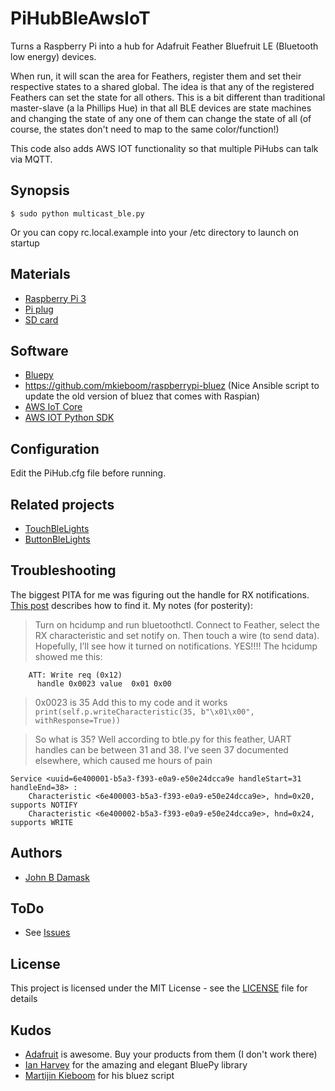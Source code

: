 # PiHubBleAwsIoT

Turns a Raspberry Pi into a hub for Adafruit Feather Bluefruit LE (Bluetooth low energy) devices.

When run, it will scan the area for Feathers, register them and set their respective states to a shared global.
The idea is that any of the registered Feathers can set the state for all others. This is a bit different than traditional
master-slave (a la Phillips Hue) in that all BLE devices are state machines and changing the state of any
one of them can change the state of all (of course, the states don't need to map to the same color/function!)

This code also adds AWS IOT functionality so that multiple PiHubs can talk via MQTT.

## Synopsis

```
$ sudo python multicast_ble.py
```
Or you can copy rc.local.example into your /etc directory to launch on startup

## Materials

* [Raspberry Pi 3](https://www.adafruit.com/product/3055)
* [Pi plug](https://www.adafruit.com/product/1995)
* [SD card](https://www.adafruit.com/product/2692)

## Software

* [Bluepy](https://github.com/IanHarvey/bluepy)
* https://github.com/mkieboom/raspberrypi-bluez (Nice Ansible script to update the old version of bluez that comes with Raspian)
* [AWS IoT Core](https://aws.amazon.com/iot-core/)
* [AWS IOT Python SDK](https://github.com/aws/aws-iot-device-sdk-python)

## Configuration

Edit the PiHub.cfg file before running.

## Related projects
* [TouchBleLights](https://github.com/jbdamask/TouchBleLights)
* [ButtonBleLights](https://github.com/jbdamask/ButtonBleLights)

## Troubleshooting

The biggest PITA for me was figuring out the handle for RX notifications. [This post](https://github.com/IanHarvey/bluepy/issues/83) describes how to find it. My notes (for posterity):

> Turn on hcidump and run bluetoothctl. Connect to Feather, select the RX characteristic and set notify on. Then touch a wire (to send data). Hopefully, I’ll see how it turned on notifications.
> YES!!!!
> The hcidump showed me this:
```2017-07-29 14:29:03.106911 < ACL data: handle 64 flags 0x00 dlen 9
    ATT: Write req (0x12)
      handle 0x0023 value  0x01 0x00
```
> 0x0023 is 35
> Add this to my code and it works
```print(self.p.writeCharacteristic(35, b"\x01\x00", withResponse=True))```

> So what is 35? Well according to btle.py for this feather, UART handles can be between 31 and 38. I've seen 37 documented elsewhere, which caused me hours of pain
```
Service <uuid=6e400001-b5a3-f393-e0a9-e50e24dcca9e handleStart=31 handleEnd=38> :
    Characteristic <6e400003-b5a3-f393-e0a9-e50e24dcca9e>, hnd=0x20, supports NOTIFY
    Characteristic <6e400002-b5a3-f393-e0a9-e50e24dcca9e>, hnd=0x24, supports WRITE
```

## Authors

* [John B Damask](https://github.com/jbdamask)


## ToDo
* See [Issues](https://github.com/jbdamask/PiHubBleAwsIoT/issues)

## License

This project is licensed under the MIT License - see the [LICENSE](LICENSE) file for details

## Kudos

* [Adafruit](http://www.adafruit.com) is awesome. Buy your products from them (I don't work there)
* [Ian Harvey](https://github.com/IanHarveyhttps://github.com/IanHarvey) for the amazing and elegant BluePy library
* [Martijin Kieboom](https://github.com/mkieboom) for his bluez script
